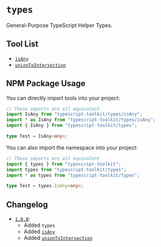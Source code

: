 # `types`
General-Purpose TypeScript Helper Types.


## Tool List
- [`isAny`](./isAny/)
- [`unionToIntersection`](./unionToIntersection/)


## NPM Package Usage
You can directly import tools into your project:
```ts
// These imports are all equivalent
import IsAny from "typescript-toolkit/types/isAny";
import * as IsAny from "typescript-toolkit/types/isAny";
import { IsAny } from "typescript-toolkit/types";

type Test = IsAny<any>;
```

You can also import the namespace into your project:
```ts
// These imports are all equivalent
import { types } from "typescript-toolkit";
import types from "typescript-toolkit/types";
import * as types from "typescript-toolkit/types";

type Test = types.IsAny<any>;
```


## Changelog
- [`1.0.0`](https://github.com/FusedKush/typescript-toolkit/releases/1.0.0):
  - Added `types`
  - Added [`isAny`](./isAny/)
  - Added [`unionToIntersection`](./unionToIntersection/)
